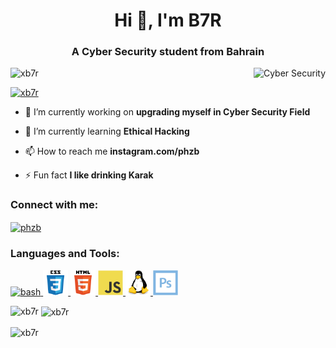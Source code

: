 <h1 align="center">Hi 👋, I'm B7R</h1>
<h3 align="center">A Cyber Security student from Bahrain</h3>
<img align="right" alt="Cyber Security" width"400" src="https://hacklab101.com/img/demo-screen-1.gif"

<p align="left"> <img src="https://komarev.com/ghpvc/?username=xb7r&label=Profile%20views&color=0e75b6&style=flat" alt="xb7r" /> </p>

<p align="left"> <a href="https://github.com/ryo-ma/github-profile-trophy"><img src="https://github-profile-trophy.vercel.app/?username=xb7r" alt="xb7r" /></a> </p>

- 🔭 I’m currently working on **upgrading myself in Cyber Security Field**

- 🌱 I’m currently learning **Ethical Hacking**

- 📫 How to reach me **instagram.com/phzb**

- ⚡ Fun fact **I like drinking Karak**

<h3 align="left">Connect with me:</h3>
<p align="left">
<a href="https://instagram.com/phzb" target="blank"><img align="center" src="https://raw.githubusercontent.com/rahuldkjain/github-profile-readme-generator/master/src/images/icons/Social/instagram.svg" alt="phzb" height="30" width="40" /></a>
</p>

<h3 align="left">Languages and Tools:</h3>
<p align="left"> <a href="https://www.gnu.org/software/bash/" target="_blank" rel="noreferrer"> <img src="https://www.vectorlogo.zone/logos/gnu_bash/gnu_bash-icon.svg" alt="bash" width="40" height="40"/> </a> <a href="https://www.w3schools.com/css/" target="_blank" rel="noreferrer"> <img src="https://raw.githubusercontent.com/devicons/devicon/master/icons/css3/css3-original-wordmark.svg" alt="css3" width="40" height="40"/> </a> <a href="https://www.w3.org/html/" target="_blank" rel="noreferrer"> <img src="https://raw.githubusercontent.com/devicons/devicon/master/icons/html5/html5-original-wordmark.svg" alt="html5" width="40" height="40"/> </a> <a href="https://developer.mozilla.org/en-US/docs/Web/JavaScript" target="_blank" rel="noreferrer"> <img src="https://raw.githubusercontent.com/devicons/devicon/master/icons/javascript/javascript-original.svg" alt="javascript" width="40" height="40"/> </a> <a href="https://www.linux.org/" target="_blank" rel="noreferrer"> <img src="https://raw.githubusercontent.com/devicons/devicon/master/icons/linux/linux-original.svg" alt="linux" width="40" height="40"/> </a> <a href="https://www.photoshop.com/en" target="_blank" rel="noreferrer"> <img src="https://raw.githubusercontent.com/devicons/devicon/master/icons/photoshop/photoshop-line.svg" alt="photoshop" width="40" height="40"/> </a> </p>

<p><img align="left" src="https://github-readme-stats.vercel.app/api/top-langs?username=xb7r&show_icons=true&locale=en&layout=compact" alt="xb7r" /></p>

<p>&nbsp;<img align="center" src="https://github-readme-stats.vercel.app/api?username=xb7r&show_icons=true&locale=en" alt="xb7r" /></p>

<p><img align="center" src="https://github-readme-streak-stats.herokuapp.com/?user=xb7r&" alt="xb7r" /></p>
